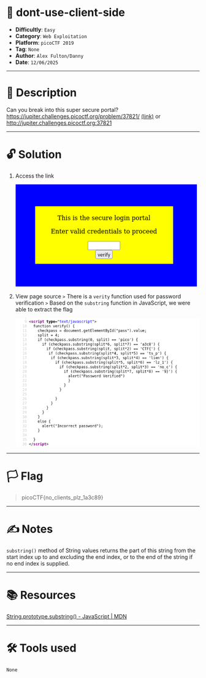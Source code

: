 # :briefcase: dont-use-client-side

- **Difficultly**: `Easy`
- **Category**: `Web Exploitation`
- **Platform**: `picoCTF 2019`
- **Tag**: `None`
- **Author**: `Alex Fulton/Danny`
- **Date**: `12/06/2025`

---

# :pencil: Description

Can you break into this super secure portal? https://jupiter.challenges.picoctf.org/problem/37821/ [(link)](https://play.picoctf.org/practice/challenge/66) or http://jupiter.challenges.picoctf.org:37821

---

# :unlock: Solution

1. Access the link

    ![image1](images/image1.png)

2. View page source `>` There is a `verity` function used for password verification `>` Based on the `substring` function in JavaScript, we were able to extract the flag

    ![image2](images/image2.png)

---

# :white_flag: Flag

> picoCTF{no_clients_plz_1a3c89}

---

# :writing_hand: Notes

`substring()` method of String values returns the part of this string from the start index up to and excluding the end index, or to the end of the string if no end index is supplied.

---

# :books: Resources

[String.prototype.substring() - JavaScript | MDN](https://developer.mozilla.org/en-US/docs/Web/JavaScript/Reference/Global_Objects/String/substring)

---

# :hammer_and_wrench: Tools used

`None`

